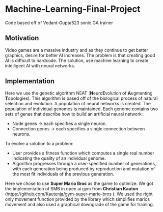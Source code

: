 # Machine-Learning-Final-Project
Code based off of Vedant-Gupta523 sonic GA trainer

## Motivation
Video games are a massive industry and as they continue to get better graphics, desire for better AI increases. The problem is that creating good AI is difficult to hardcode. The solution, use machine learning to create intelligent AI with neural networks.

## Implementation
Here we use the genetic algorithm NEAT (**N**euro**E**volution of **A**ugmenting **T**opologies). This algorithm is based off of the biological process of natural selection and evolution. 
A population of neural networks is created. The population of individual genomes is maintained. Each genome contains two sets of genes that describe how to build an artificial neural network:
<ul>
<li>Node genes → each specifies a single neuron.

<li>Connection genes → each specifies a single connection between neurons.
</ul>

To evolve a solution to a problem:
<ul>
<li>User provides a fitness function which computes a single real number indicating the quality of an individual genome.
<li>Algorithm progresses through a user-specified number of generations, with each generation being produced by reproduction and mutation of the most fit individuals of the previous generation.
</ul>

Here we chose to use **Super Mario Bros** as the game to optimize. We got the implementation of SMB in open ai gym from **Christian Kauton** (https://github.com/Kautenja/gym-super-mario-bros
). We used the right only movement function provided by the library which simplifies marios movement and also used a graphical downgrade of the game for training.

